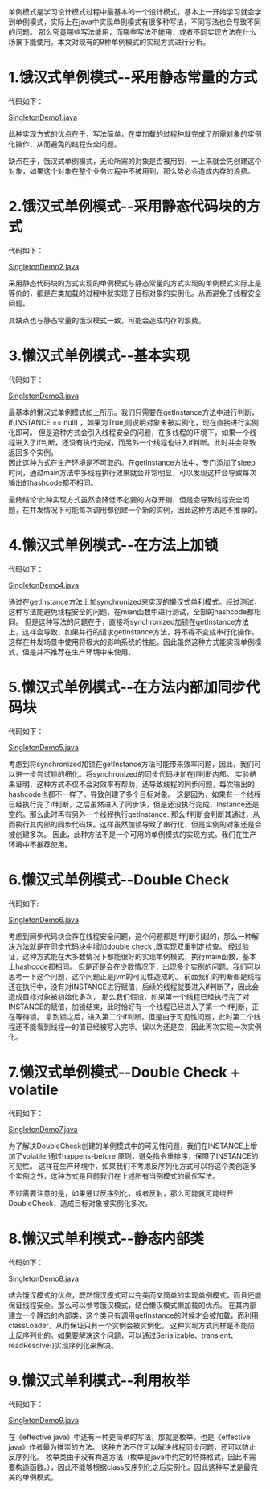 单例模式是学习设计模式过程中最基本的一个设计模式，基本上一开始学习就会学到单例模式，实际上在java中实现单例模式有很多种写法，不同写法也会导致不同的问题。
那么究竟哪些写法能用，而哪些写法不能用，或者不同实现方法在什么场景下能使用。本文对现有的9种单例模式的实现方式进行分析。

# 1.饿汉式单例模式--采用静态常量的方式
代码如下：

[SingletonDemo1.java](../../../src/main/java/com/dhb/gts/javacourse/week5/singleton/SingletonDemo1.java)

此种实现方式的优点在于，写法简单，在类加载的过程种就完成了所需对象的实例化操作，从而避免的线程安全问题。

缺点在于，饿汉式单例模式，无论所需的对象是否被用到，一上来就会先创建这个对象，如果这个对象在整个业务过程中不被用到，那么势必会造成内存的浪费。

# 2.饿汉式单例模式--采用静态代码块的方式
代码如下：

[SingletonDemo2.java](../../../src/main/java/com/dhb/gts/javacourse/week5/singleton/SingletonDemo2.java)

采用静态代码块的方式实现的单例模式与静态常量的方式实现的单例模式实际上是等价的，都是在类加载的过程中就实现了目标对象的实例化。从而避免了线程安全问题。

其缺点也与静态常量的饿汉模式一致，可能会造成内存的浪费。

# 3.懒汉式单例模式--基本实现
代码如下：

[SingletonDemo3.java](../../../src/main/java/com/dhb/gts/javacourse/week5/singleton/SingletonDemo3.java)

最基本的懒汉式单例模式如上所示。我们只需要在getInstance方法中进行判断，if(INSTANCE == null) ，如果为True,则说明对象未被实例化，现在直接进行实例化即可。
但是这种方式会引入线程安全的问题，在多线程的环境下，如果一个线程进入了if判断，还没有执行完成，而另外一个线程也进入if判断。此时并会导致返回多个实例。  
因此这种方式在生产环境是不可取的。在getInstance方法中，专门添加了sleep时间，通过main方法中多线程执行效果就会非常明显，可以发现这样会导致每次输出的hashcode都不相同。

最终结论:此种实现方式虽然会降低不必要的内存开销，但是会导致线程安全问题，在并发情况下可能每次调用都创建一个新的实例，因此这种方法是不推荐的。

# 4.懒汉式单例模式--在方法上加锁
代码如下：

[SingletonDemo4.java](../../../src/main/java/com/dhb/gts/javacourse/week5/singleton/SingletonDemo4.java)

通过在getInstance方法上加synchronized来实现的懒汉式单利模式。经过测试，这种写法能避免线程安全的问题，在mian函数中进行测试，全部的hashcode都相同。
但是这种写法的问题在于，直接将synchronized加锁在getInstance方法上，这样会导致，如果并行的请求getInstance方法，将不得不变成串行化操作。
这样在并发场景中使用将极大的影响系统的性能。因此虽然这种方式能实现单例模式，但是并不推荐在生产环境中来使用。

# 5.懒汉式单例模式--在方法内部加同步代码块
代码如下：

[SingletonDemo5.java](../../../src/main/java/com/dhb/gts/javacourse/week5/singleton/SingletonDemo5.java)

考虑到将synchronized加锁在getInstance方法可能带来效率问题，因此，我们可以进一步尝试锁的细化。将synchronized的同步代码块加在if判断内部。
实验结果证明，这种方式不仅不会对效率有帮助，还导致线程的同步问题，每次输出的hashcode也都不一样了。导致创建了多个目标对象。
这是因为，如果有一个线程已经执行完了if判断，之后虽然进入了同步块，但是还没执行完成，Instance还是空的。那么此时再有另外一个线程执行getInstance.
那么if判断会判断其通过，从而执行其内部的同步代码块。这样虽然加锁导致了串行化，但是实例的对象还是会被创建多次。
因此，此种方法不是一个可用的单例模式的实现方式。我们在生产环境中不推荐使用。

# 6.懒汉式单例模式--Double Check
代码如下:

[SingletonDemo6.java](../../../src/main/java/com/dhb/gts/javacourse/week5/singleton/SingletonDemo6.java)

考虑到同步代码块会存在线程安全问题，这个问题都是if判断引起的，那么一种解决方法就是在同步代码块中增加double check ,既实现双重判定检查。
经过验证，这种方式能在大多数情况下都能很好的实现单例模式，执行main函数，基本上hashcode都相同。
但是还是会在少数情况下，出现多个实例的问题。我们可以思考一下这个问题，这个问题正是jvm的可见性造成的。
前面我们的判断都是线程还在执行中，没有对INSTANCE进行赋值，后续的线程就要进入if判断了，因此会造成目标对象被初始化多次，
那么我们假设，如果第一个线程已经执行完了对INSTANCE的赋值，加锁结束，此时恰好有一个线程已经进入了第一个if判断，正在等待锁。
拿到锁之后，进入第二个if判断，但是由于可见性问题，此时第二个线程还不能看到线程一的值已经被写入完毕。误以为还是空，因此再次实现一次实例化。

# 7.懒汉式单例模式--Double Check + volatile
代码如下：

[SingletonDemo7.java](../../../src/main/java/com/dhb/gts/javacourse/week5/singleton/SingletonDemo7.java)

为了解决DoubleCheck创建的单例模式中的可见性问题，我们在INSTANCE上增加了volatile,通过happens-before 原则，避免指令重排序，保障了INSTANCE的可见性。
这样在生产环境中，如果我们不考虑反序列化方式可以将这个类创造多个实例之外，这种方式是目前我们在上述所有当例模式的最优写法。

不过需要注意的是，如果通过反序列化，或者反射，那么可能就可能绕开DoubleCheck，造成目标对象被实例化多次。

# 8.懒汉式单利模式--静态内部类
代码如下：

[SingletonDemo8.java](../../../src/main/java/com/dhb/gts/javacourse/week5/singleton/SingletonDemo8.java)

结合饿汉模式的优点，既然饿汉模式可以完美而又简单的实现单例模式，而且还能保证线程安全。那么可以参考饿汉模式，结合懒汉模式懒加载的优点。
在其内部建立一个静态的内部类，这个类只有调用getInstance的时候才会被加载，而利用classLoader，从而保证只有一个实例会被实例化。
这种实现方式同样是不能防止反序列化的。如果要解决这个问题，可以通过Serializable、transient、readResolve()实现序列化来解决。


# 9.懒汉式单利模式--利用枚举
代码如下：

[SingletonDemo9.java](../../../src/main/java/com/dhb/gts/javacourse/week5/singleton/SingletonDemo9.java)

在《effective java》中还有一种更简单的写法，那就是枚举。也是《effective java》作者最为推崇的方法。
这种方法不仅可以解决线程同步问题，还可以防止反序列化。
枚举类由于没有构造方法（枚举是java中约定的特殊格式，因此不需要构造函数。），因此不能够根据class反序列化之后实例化。因此这种写法是最完美的单例模式。

